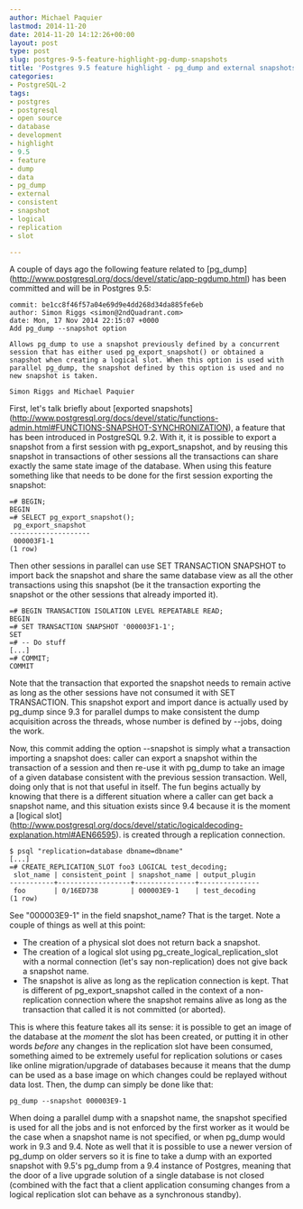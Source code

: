 ```yaml
---
author: Michael Paquier
lastmod: 2014-11-20
date: 2014-11-20 14:12:26+00:00
layout: post
type: post
slug: postgres-9-5-feature-highlight-pg-dump-snapshots
title: 'Postgres 9.5 feature highlight - pg_dump and external snapshots'
categories:
- PostgreSQL-2
tags:
- postgres
- postgresql
- open source
- database
- development
- highlight
- 9.5
- feature
- dump
- data
- pg_dump
- external
- consistent
- snapshot
- logical
- replication
- slot

---
```


A couple of days ago the following feature related to [pg\_dump]
(http://www.postgresql.org/docs/devel/static/app-pgdump.html) has been
committed and will be in Postgres 9.5:

    commit: be1cc8f46f57a04e69d9e4dd268d34da885fe6eb
    author: Simon Riggs <simon@2ndQuadrant.com>
    date: Mon, 17 Nov 2014 22:15:07 +0000
    Add pg_dump --snapshot option

    Allows pg_dump to use a snapshot previously defined by a concurrent
    session that has either used pg_export_snapshot() or obtained a
    snapshot when creating a logical slot. When this option is used with
    parallel pg_dump, the snapshot defined by this option is used and no
    new snapshot is taken.

    Simon Riggs and Michael Paquier

First, let's talk briefly about [exported snapshots]
(http://www.postgresql.org/docs/devel/static/functions-admin.html#FUNCTIONS-SNAPSHOT-SYNCHRONIZATION),
a feature that has been introduced in PostgreSQL 9.2. With it, it is possible
to export a snapshot from a first session with pg\_export\_snapshot, and
by reusing this snapshot in transactions of other sessions all the
transactions can share exactly the same state image of the database. When
using this feature something like that needs to be done for the first session
exporting the snapshot:

    =# BEGIN;
    BEGIN
    =# SELECT pg_export_snapshot();
     pg_export_snapshot
    --------------------
     000003F1-1
    (1 row)

Then other sessions in parallel can use SET TRANSACTION SNAPSHOT to import
back the snapshot and share the same database view as all the other transactions
using this snapshot (be it the transaction exporting the snapshot or the other
sessions that already imported it).

    =# BEGIN TRANSACTION ISOLATION LEVEL REPEATABLE READ;
    BEGIN
    =# SET TRANSACTION SNAPSHOT '000003F1-1';
    SET
    =# -- Do stuff
    [...]
    =# COMMIT;
    COMMIT

Note that the transaction that exported the snapshot needs to remain active
as long as the other sessions have not consumed it with SET TRANSACTION.
This snapshot export and import dance is actually used by pg\_dump since 9.3
for parallel dumps to make consistent the dump acquisition across the threads,
whose number is defined by --jobs, doing the work.

Now, this commit adding the option --snapshot is simply what a transaction
importing a snapshot does: caller can export a snapshot within the transaction
of a session and then re-use it with pg\_dump to take an image of a given
database consistent with the previous session transaction. Well, doing only
that is not that useful in itself. The fun begins actually by knowing that
there is a different situation where a caller can get back a snapshot name,
and this situation exists since 9.4 because it is the moment a [logical slot]
(http://www.postgresql.org/docs/devel/static/logicaldecoding-explanation.html#AEN66595).
is created through a replication connection.

    $ psql "replication=database dbname=dbname"
    [...]
    =# CREATE_REPLICATION_SLOT foo3 LOGICAL test_decoding;
     slot_name | consistent_point | snapshot_name | output_plugin
    -----------+------------------+---------------+---------------
     foo       | 0/16ED738        | 000003E9-1    | test_decoding
    (1 row)

See "000003E9-1" in the field snapshot\_name? That is the target. Note a
couple of things as well at this point:

  * The creation of a physical slot does not return back a snapshot.
  * The creation of a logical slot using pg\_create\_logical\_replication\_slot
  with a normal connection (let's say non-replication) does not give
  back a snapshot name.
  * The snapshot is alive as long as the replication connection is
  kept. That is different of pg\_export\_snapshot called in the context
  of a non-replication connection where the snapshot remains alive
  as long as the transaction that called it is not committed (or aborted).

This is where this feature takes all its sense: it is possible to get an
image of the database at the *moment* the slot has been created, or putting
it in other words *before* any changes in the replication slot have been
consumed, something aimed to be extremely useful for replication solutions
or cases like online migration/upgrade of databases because it means
that the dump can be used as a base image on which changes could be replayed
without data lost. Then, the dump can simply be done like that:

    pg_dump --snapshot 000003E9-1

When doing a parallel dump with a snapshot name, the snapshot specified
is used for all the jobs and is not enforced by the first worker as it would
be the case when a snapshot name is not specified, or when pg\_dump would work
in 9.3 and 9.4. Note as well that it is possible to use a newer version of
pg\_dump on older servers so it is fine to take a dump with an exported
snapshot with 9.5's pg\_dump from a 9.4 instance of Postgres, meaning that
the door of a live upgrade solution of a single database is not closed
(combined with the fact that a client application consuming changes from
a logical replication slot can behave as a synchronous standby).
